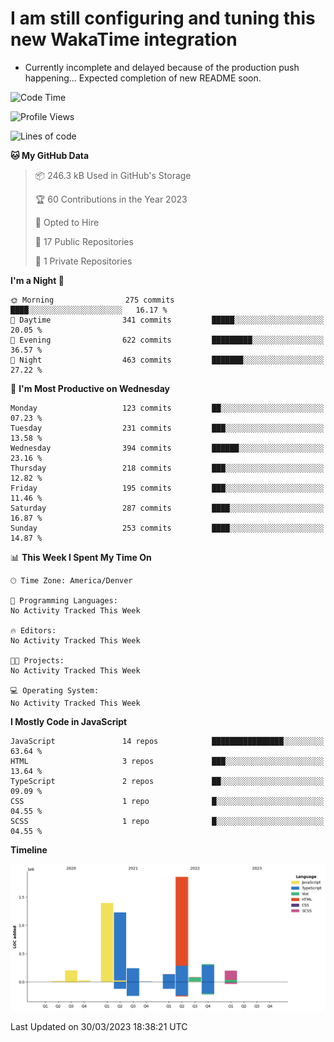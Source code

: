 # I am still configuring and tuning this new WakaTime integration
- Currently incomplete and delayed because of the production push happening... Expected completion of new README soon.
<!--START_SECTION:waka-->
![Code Time](http://img.shields.io/badge/Code%20Time-25%20hrs%2038%20mins-blue)

![Profile Views](http://img.shields.io/badge/Profile%20Views-1-blue)

![Lines of code](https://img.shields.io/badge/From%20Hello%20World%20I%27ve%20Written-5.7%20million%20lines%20of%20code-blue)

**🐱 My GitHub Data** 

> 📦 246.3 kB Used in GitHub's Storage 
 > 
> 🏆 60 Contributions in the Year 2023
 > 
> 💼 Opted to Hire
 > 
> 📜 17 Public Repositories 
 > 
> 🔑 1 Private Repositories 
 > 
**I'm a Night 🦉** 

```text
🌞 Morning                275 commits         ████░░░░░░░░░░░░░░░░░░░░░   16.17 % 
🌆 Daytime                341 commits         █████░░░░░░░░░░░░░░░░░░░░   20.05 % 
🌃 Evening                622 commits         █████████░░░░░░░░░░░░░░░░   36.57 % 
🌙 Night                  463 commits         ███████░░░░░░░░░░░░░░░░░░   27.22 % 
```
📅 **I'm Most Productive on Wednesday** 

```text
Monday                   123 commits         ██░░░░░░░░░░░░░░░░░░░░░░░   07.23 % 
Tuesday                  231 commits         ███░░░░░░░░░░░░░░░░░░░░░░   13.58 % 
Wednesday                394 commits         ██████░░░░░░░░░░░░░░░░░░░   23.16 % 
Thursday                 218 commits         ███░░░░░░░░░░░░░░░░░░░░░░   12.82 % 
Friday                   195 commits         ███░░░░░░░░░░░░░░░░░░░░░░   11.46 % 
Saturday                 287 commits         ████░░░░░░░░░░░░░░░░░░░░░   16.87 % 
Sunday                   253 commits         ████░░░░░░░░░░░░░░░░░░░░░   14.87 % 
```


📊 **This Week I Spent My Time On** 

```text
🕑︎ Time Zone: America/Denver

💬 Programming Languages: 
No Activity Tracked This Week

🔥 Editors: 
No Activity Tracked This Week

🐱‍💻 Projects: 
No Activity Tracked This Week

💻 Operating System: 
No Activity Tracked This Week
```

**I Mostly Code in JavaScript** 

```text
JavaScript               14 repos            ████████████████░░░░░░░░░   63.64 % 
HTML                     3 repos             ███░░░░░░░░░░░░░░░░░░░░░░   13.64 % 
TypeScript               2 repos             ██░░░░░░░░░░░░░░░░░░░░░░░   09.09 % 
CSS                      1 repo              █░░░░░░░░░░░░░░░░░░░░░░░░   04.55 % 
SCSS                     1 repo              █░░░░░░░░░░░░░░░░░░░░░░░░   04.55 % 
```



**Timeline**

![Lines of Code chart](https://raw.githubusercontent.com/certifiedbice/certifiedbice/main/assets/bar_graph.png)


 Last Updated on 30/03/2023 18:38:21 UTC
<!--END_SECTION:waka-->
